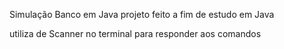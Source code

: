 Simulação Banco em Java
projeto feito a fim de estudo em Java


utiliza de Scanner no terminal para responder aos comandos
